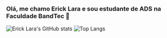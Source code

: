 ### Olá, me chamo Erick Lara e sou estudante de ADS na Faculdade BandTec 👋
![Erick Lara's GitHub stats](https://github-readme-stats.vercel.app/api?username=erick-lara&show_icons=true&theme=radical)
![Top Langs](https://github-readme-stats.vercel.app/api/top-langs/?username=erick-lara&theme=radical)

<!--
**tatozyn/tatozyn** is a ✨ _special_ ✨ repository because its `README.md` (this file) appears on your GitHub profile.

Here are some ideas to get you started:

- 🔭 I’m currently working on ...
- 🌱 I’m currently learning ...
- 👯 I’m looking to collaborate on ...
- 🤔 I’m looking for help with ...
- 💬 Ask me about ...
- 📫 How to reach me: ...
- 😄 Pronouns: ...
- ⚡ Fun fact: ...
-->
